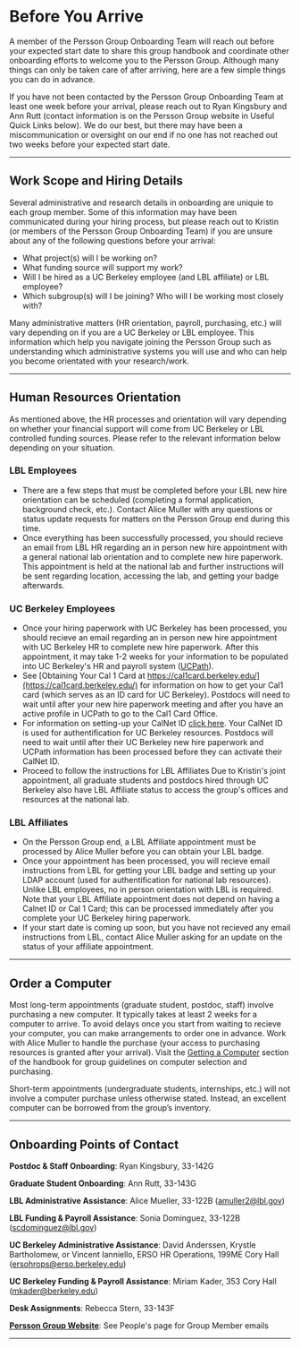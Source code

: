 # Before You Arrive

A member of the Persson Group Onboarding Team will reach out before your expected start date to share this group handbook and coordinate other onboarding efforts to welcome you to the Persson Group. Although many things can only be taken care of after arriving, here are a few simple things you can do in advance. 

If you have not been contacted by the Persson Group Onboarding Team at least one week before your arrival, please reach out to Ryan Kingsbury and Ann Rutt (contact information is on the Persson Group website in Useful Quick Links below). We do our best, but there may have been a miscommunication or oversight on our end if no one has not reached out two weeks before your expected start date.

---
## Work Scope and Hiring Details

Several administrative and research details in onboarding are uniquie to each group member. Some of this information may have been communicated during your hiring process, but please reach out to Kristin (or members of the Persson Group Onboarding Team) if you are unsure about any of the following questions before your arrival:

* What project(s) will I be working on? 
* What funding source will support my work? 
* Will I be hired as a UC Berkeley employee (and LBL affiliate) or LBL employee?
* Which subgroup(s) will I be joining? Who will I be working most closely with? 

Many administrative matters (HR orientation, payroll, purchasing, etc.) will vary depending on if you are a UC Berkeley or LBL employee. This information which help you navigate joining the Persson Group such as understanding which administrative systems you will use and who can help you become orientated with your research/work.

---
## Human Resources Orientation

As mentioned above, the HR processes and orientation will vary depending on whether your financial support will come from UC Berkeley or LBL controlled funding sources. Please refer to the relevant information below depending on your situation.

### LBL Employees
* There are a few steps that must be completed before your LBL new hire orientation can be scheduled (completing a formal application, background check, etc.). Contact Alice Muller with any questions or status update requests for matters on the Persson Group end during this time.
* Once everything has been successfully processed, you should recieve an email from LBL HR regarding an in person new hire appointment with a general national lab orientation and to complete new hire paperwork. This appointment is held at the national lab and further instructions will be sent regarding location, accessing the lab, and getting your badge afterwards.

### UC Berkeley Employees
* Once your hiring paperwork with UC Berkeley has been processed, you should recieve an email regarding an in person new hire appointment with UC Berkeley HR to complete new hire paperwork. After this appointment, it may take 1-2 weeks for your information to be
populated into UC Berkeley's HR and payroll system ([UCPath](https://ucpath.berkeley.edu/home)).
* See [Obtaining Your Cal 1 Card at https://cal1card.berkeley.edu/](https://cal1card.berkeley.edu/) for information on how to get your Cal1 card (which serves as an ID card for UC Berkeley). Postdocs will need to wait until after your new hire paperwork meeting and 
after you have an active profile in UCPath to go to the Cal1 Card Office. 
* For information on setting-up your CalNet ID [click here](https://calnetweb.berkeley.edu/calnet-me/information-new-users). Your CalNet ID is used for authentification for UC Berkeley resources. Postdocs will need to wait until after their UC Berkeley new hire paperwork and UCPath information has been processed before they can activate their CalNet ID.
* Proceed to follow the instructions for LBL Affiliates Due to Kristin's joint appointment, all graduate students and postdocs hired through UC Berkeley also have LBL Affiliate status to access the group's offices and resources at the national lab.

### LBL Affiliates
* On the Persson Group end, a LBL Affiliate appointment must be processed by Alice Muller before you can obtain your LBL badge.
* Once your appointment has been processed, you will recieve email instructions from LBL for getting your LBL badge and setting up your LDAP account (used for authentification for national lab resources). Unlike LBL employees, no in person orientation with LBL is required. Note that your LBL Affiliate appointment does not depend on having a Calnet ID or Cal 1 Card; this can be processed immediately after you complete your UC Berkeley hiring paperwork.
* If your start date is coming up soon, but you have not recieved any email instructions from LBL, contact Alice Muller asking for an update on the status of your affiliate appointment.

---
## Order a Computer 

Most long-term appointments (graduate student, postdoc, staff) involve purchasing a new computer. It typically takes at least 2 weeks for a computer to arrive. To avoid delays once you start from waiting to recieve your computer, you can make arrangements to order one in advance. Work with Alice Muller to handle the purchase (your access to purchasing resources is granted after your arrival). Visit the [Getting a Computer](/getting_started/buy_computer.md) section of the handbook for group guidelines on computer selection and purchasing.

Short-term appointments (undergraduate students, internships, etc.) will not involve a computer purchase unless otherwise stated. Instead, an excellent computer can be borrowed from the group’s inventory.

---
## Onboarding Points of Contact

**Postdoc & Staff Onboarding**: Ryan Kingsbury, 33-142G

**Graduate Student Onboarding**: Ann Rutt, 33-143G

**LBL Administrative Assistance**: Alice Mueller, 33-122B (amuller2@lbl.gov)

**LBL Funding & Payroll Assistance**: Sonia Dominguez, 33-122B (scdominguez@lbl.gov)

**UC Berkeley Administrative Assistance**: David Anderssen, Krystle Bartholomew, or Vincent Ianniello, ERSO HR Operations, 199ME Cory Hall (ersohrops@erso.berkeley.edu)

**UC Berkeley Funding & Payroll Assistance**: Miriam Kader, 353 Cory Hall (mkader@berkeley.edu)

**Desk Assignments**: Rebecca Stern, 33-143F

[**Persson Group Website**](http://perssongroup.lbl.gov/people.html): See People's page for Group Member emails 

---

